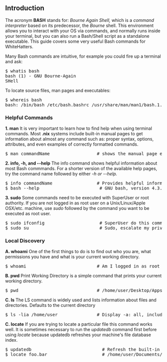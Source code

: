 ## Introduction
The acronym **BASH** stands for: *Bourne Again Shell,* which is a *command interpreter* based on its predecessor, the *Bourne* shell.  This environment allows you to interact with your OS via commands, and normally runs inside your terminal, but you can also run a Bash/Shell script as a standalone executable. This guide covers some very useful Bash commands for WhiteHatters. 

Many Bash commands are intuitive, for example you could fire up a terminal and ask:
	<pre>$ whatis bash <br>bash (1)    - GNU Bourne-Again SHell</pre>
To locate source files, man pages and executables:

<pre>$ whereis bash
bash: /bin/bash /etc/bash.bashrc /usr/share/man/man1/bash.1.gz</pre>



### Helpful Commands
**1. man** 
It is very important to learn how to find help when using terminal commands. Most **.nix**  systems include built-in manual pages to get information about almost any command such as: proper syntax, options, attributes, and even examples of correctly formatted commands.
<pre>$ man commandName			        # shows the manual page entry for a given command</pre>

**2. info, -h, and --help** 
The info command shows helpful information about most Bash commmands. For a shorter version of the available help pages, try the command name followed by either *-h or --help.*
<pre>$ info commandName			        # Provides helpful information about the command
$ bash --help				        # GNU bash, version 4.3.48(1)-release-(x86_64-pc-linux-gnu)</pre>
**3. sudo** 
Some commands need to be executed with SuperUser or root authority. If you are not logged in as root user on a Unix/Linux/Apple OSX/etc. machine, use *sudo* followed by the command you want to be executed as root user.
<pre>$ sudo ifconfig                     # SuperUser do this commandName
$ sudo su				            # Sudo, escalate my privledges to SuperUser </pre>

### Local Discovery
**A. whoami**
One of the first things to do is to find out who you are, what permissions you have and what is your current working directory.
<pre>$ whoami				   		    # Am I logged in as root or just another user?</pre>
 
**B. pwd**
Print Working Directory is a simple command that prints your current working directory.
<pre>$ pwd				                # /home/user/Desktop/Apps</pre>

**C. ls**
The LS command is widely used and lists information about files and directories. Defaults to the current directory
<pre>$ ls -lia /home/user	 	        # Display -a: all, including hidden files/dirs in -l: long list format, -i: include inode index</pre>

**C. locate**
If you are trying to locate a particular file this command works well. It is sometimes necessary to run the *updatedb* command first before using *locate* because updatedb refreshes your machine's file database index.
<pre>$ updatedb					          # Refresh the built-in file database 
$ locate foo.bar					 # /home/user/Documents/foo.bar</pre>
